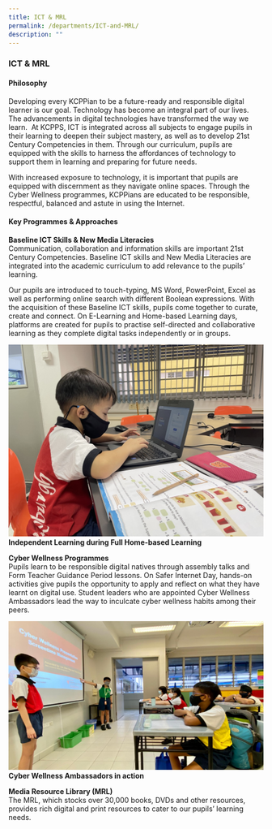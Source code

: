```yaml
---
title: ICT & MRL
permalink: /departments/ICT-and-MRL/
description: ""
---
```

### **ICT & MRL**

#### **Philosophy**
Developing every KCPPian to be a future-ready and responsible digital learner is our goal. Technology has become an integral part of our lives. The advancements in digital technologies have transformed the way we learn.  At KCPPS, ICT is integrated across all subjects to engage pupils in their learning to deepen their subject mastery, as well as to develop 21st Century Competencies in them. Through our curriculum, pupils are equipped with the skills to harness the affordances of technology to support them in learning and preparing for future needs.

With increased exposure to technology, it is important that pupils are equipped with discernment as they navigate online spaces. Through the Cyber Wellness programmes, KCPPians are educated to be responsible, respectful, balanced and astute in using the Internet.

#### **Key Programmes & Approaches**
**Baseline ICT Skills & New Media Literacies**<br>
Communication, collaboration and information skills are important 21st Century Competencies. Baseline ICT skills and New Media Literacies are integrated into the academic curriculum to add relevance to the pupils’ learning.

Our pupils are introduced to touch-typing, MS Word, PowerPoint, Excel as well as performing online search with different Boolean expressions. With the acquisition of these Baseline ICT skills, pupils come together to curate, create and connect. On E-Learning and Home-based Learning days, platforms are created for pupils to practise self-directed and collaborative learning as they complete digital tasks independently or in groups.

<img src="/images/ict%201.jpg" 
     style="width:%">
**Independent Learning during Full Home-based Learning**

**Cyber Wellness Programmes**<br>
Pupils learn to be responsible digital natives through assembly talks and Form Teacher Guidance Period lessons. On Safer Internet Day, hands-on activities give pupils the opportunity to apply and reflect on what they have learnt on digital use. Student leaders who are appointed Cyber Wellness Ambassadors lead the way to inculcate cyber wellness habits among their peers.

<img src="/images/ict%202.jpeg" 
     style="width:%">
**Cyber Wellness Ambassadors in action**

**Media Resource Library (MRL)**<br>
The MRL, which stocks over 30,000 books, DVDs and other resources, provides rich digital and print resources to cater to our pupils’ learning needs.